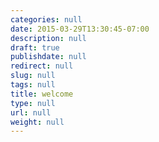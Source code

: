 ```yaml
---
categories: null
date: 2015-03-29T13:30:45-07:00
description: null
draft: true
publishdate: null
redirect: null
slug: null
tags: null
title: welcome
type: null
url: null
weight: null
---
```



